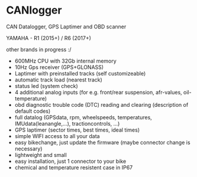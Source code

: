 # CANlogger
CAN Datalogger, GPS Laptimer and OBD scanner

YAMAHA - R1 (2015+) / R6 (2017+)

other brands in progress :/


- 600MHz CPU with 32Gb internal memory
- 10Hz Gps receiver (GPS+GLONASS)
- Laptimer with preinstalled tracks (self customizeable)
- automatic track load (nearest track)
- status led (system check)
- 4 additional analog inputs (for e.g. front/rear suspension, afr-values, oil-temperature)
- obd diagnostic trouble code (DTC) reading and clearing (description of default codes)
- full datalog (GPSdata, rpm, wheelspeeds, temperatures, IMUdata(leanangle,...), tractioncontrols, ...)
- GPS laptimer (sector times, best times, ideal times)
- simple WIFI access to all your data
- easy bikechange, just update the firmware (maybe connector change is necessary)
- lightweight and small
- easy installation, just 1 connector to your bike
- chemical and temperature resistent case in IP67
